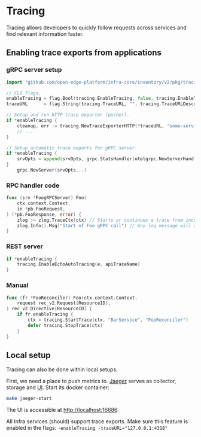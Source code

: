 # Tracing

Tracing allows developers to quickly follow requests across services and find
relevant information faster.

## Enabling trace exports from applications

### gRPC server setup

```go
import "github.com/open-edge-platform/infra-core/inventory/v2/pkg/tracing"

// CLI flags.
enableTracing = flag.Bool(tracing.EnableTracing, false, tracing.EnableTracingDescription)
traceURL      = flag.String(tracing.TraceURL, "", tracing.TraceURLDescription)

// Setup and run HTTP trace exporter (pusher).
if *enableTracing {
    cleanup, err := tracing.NewTraceExporterHTTP(*traceURL, "some-service", nil)
    // ...
}

// Setup automatic trace exports for gRPC server.
if *enableTracing {
    srvOpts = append(srvOpts, grpc.StatsHandler(otelgrpc.NewServerHandler()))
}
    grpc.NewServer(srvOpts...)
```

### RPC handler code

```go
func (srv *FoogRPCServer) Foo(
	ctx context.Context,
	in *pb.FooRequest,
) (*pb.FooResponse, error) {
    zlog := zlog.TraceCtx(ctx) // Starts or continues a trace from incoming context.
    zlog.Info().Msg("Start of Foo gRPC call") // Any log message will also be sent in the trace.
}
```

### REST server

```go
if *enableTracing {
    tracing.EnableEchoAutoTracing(e, apiTraceName)
}
```

### Manual

```go
func (fr *FooReconciler) Foo(ctx context.Context,
	request rec_v2.Request[ResourceID],
) rec_v2.Directive[ResourceID] {
	if fr.enableTracing {
		ctx = tracing.StartTrace(ctx, "BarService", "FooReconciler")
		defer tracing.StopTrace(ctx)
	}
}
```

## Local setup

Tracing can also be done within local setups.

First, we need a place to push metrics to. [Jaeger](https://www.jaegertracing.io/)
serves as collector, storage and [UI](http://localhost:16686).
Start its docker container:

```bash
make jaeger-start
```

The UI is accessible at [http://localhost:16686](http://localhost:16686).

All Infra services (should) support trace exports. Make sure this feature is enabled in the
flags: `-enableTracing -traceURL="127.0.0.1:4318"`
